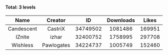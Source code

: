 #### Total: 3 levels

| Name | Creator | ID | Downloads | Likes |
|:---:|:---:|:---:|:---:|:---:|
| Candescent | CastriX | 34749502 | 1081486 | 169951
| IZnite | izhar | 32400752 | 1758995 | 297708
| Wishless | Pawlogates | 34224737 | 1005749 | 152460
